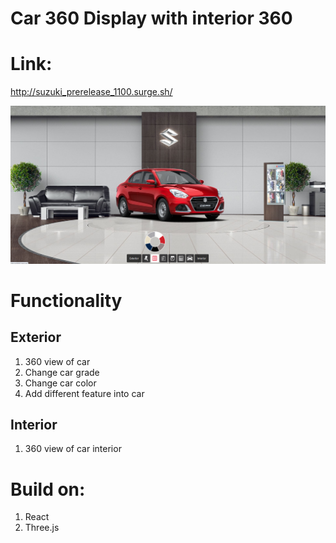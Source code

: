 # Car 360 Display with interior 360 

# Link:
http://suzuki_prerelease_1100.surge.sh/

![alt text](https://raw.githubusercontent.com/syed-maaz/suzuki-car-360/master/public/images/reference_image_dzire.png?token=ABVWQIDXGOIIXMJWCPJF5BC724IB4)

# Functionality 
## Exterior
1. 360 view of car
2. Change car grade
3. Change car color
4. Add different feature into car
## Interior 
1. 360 view of car interior 

# Build on:
1. React 
2. Three.js
